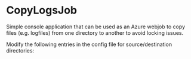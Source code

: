 # CopyLogsJob

Simple console application that can be used as an Azure webjob to copy files (e.g. logfiles) from one directory to another to avoid locking issues.

Modify the following entries in the config file for source/destination directories:

<add key="sourcepath" value="D:\home\site\wwwroot\bin\apache-tomcat-8.0.33\logs"/>
<add key="destpath" value="D:\home\site\wwwroot\bin\apache-tomcat-8.0.33\logscopy"/>
